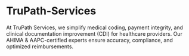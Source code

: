 # TruPath-Services
At TruPath Services, we simplify medical coding, payment integrity, and clinical documentation improvement (CDI) for healthcare providers. Our AHIMA &amp; AAPC-certified experts ensure accuracy, compliance, and optimized reimbursements.
